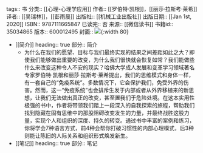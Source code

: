 tags:: 书
分类:: [[心理-心理学应用]]
作者:: [[罗伯特·凯根]]，[[丽莎·拉斯考·莱希]]
译者:: [[吴瑞林]]，[[彭雨晨]]
出版社:: [[机械工业出版社]]
出版日期:: [[Jan 1st, 2020]]
ISBN:: 9787111665847
已读完:: 否
来源:: [[微信读书]]
书籍id:: 35034865
版本:: 600012495
封面:: ![](https://cdn.weread.qq.com/weread/cover/0/YueWen_35034865/s_YueWen_35034865.jpg){:width 80}

- [[简介]]
  heading:: true
  部分:: 简介
	- 为什么在我们的愿望、目标与我们最终实现的结果之间差距如此之大？即使我们能够做出重要的改变，为什么我们很快就会恢复如常？我们能做些什么来改变这种令人不安的现实？哈佛大学成人发展和变革学习领域著名专家罗伯特·凯根和丽莎·拉斯考·莱希提出，我们的思维模式和身体一样，有一套自己的“免疫系统”。多数情况下，它会保护我们，免受外界的伤害。然而，这一“免疫系统”也会排斥生发于内部或者从外界移植来的新思想，让我们无法做出真正的改变，甚至置我们于危险处境。在这本实用性极强的书中，作者将带领我们踏上一段深入的自我探索的旅程，帮助我们找到隐藏在固有思维中的那股阻碍改变发生的力量，并最终战胜这股力量，实现个人和组织的深度、持久的转变。通过书中丰富的案例和练习，你将学会7种语言方式，前4种会帮你打破习惯性的内部心理模式，后3种则能让陈旧的人际关系和组织形式焕发新生。
- [[笔记]]
  heading:: true
  部分:: 笔记